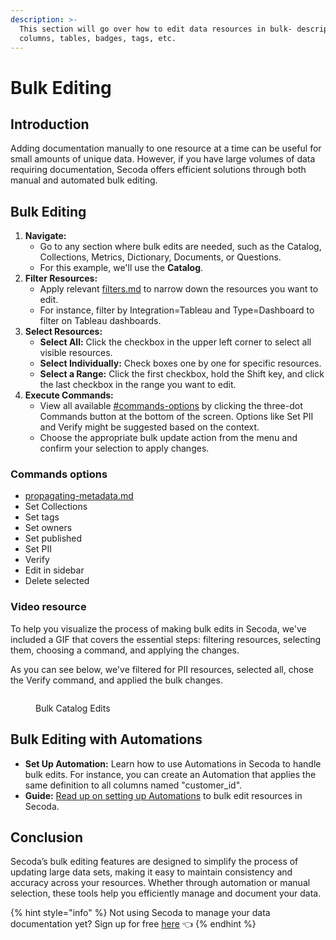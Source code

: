 ```yaml
---
description: >-
  This section will go over how to edit data resources in bulk- descriptions,
  columns, tables, badges, tags, etc.
---
```


# Bulk Editing

## Introduction

Adding documentation manually to one resource at a time can be useful for small amounts of unique data. However, if you have large volumes of data requiring documentation, Secoda offers efficient solutions through both manual and automated bulk editing.

## **Bulk Editing**

1. **Navigate:**&#x20;
   * Go to any section where bulk edits are needed, such as the Catalog, Collections, Metrics, Dictionary, Documents, or Questions.&#x20;
   * For this example, we'll use the **Catalog**.
2. **Filter Resources:**&#x20;
   * Apply relevant [filters.md](../../features/filters.md "mention") to narrow down the resources you want to edit.&#x20;
   * For instance, filter by Integration=Tableau and Type=Dashboard to filter on Tableau dashboards.
3. **Select Resources:**
   * **Select All:** Click the checkbox in the upper left corner to select all visible resources.
   * **Select Individually:** Check boxes one by one for specific resources.
   * **Select a Range:** Click the first checkbox, hold the Shift key, and click the last checkbox in the range you want to edit.
4. **Execute Commands:**
   * View all available [#commands-options](bulk-editing-resources.md#commands-options "mention") by clicking the three-dot Commands button at the bottom of the screen. Options like Set PII and Verify might be suggested based on the context.
   * Choose the appropriate bulk update action from the menu and confirm your selection to apply changes.

### Commands options

* [propagating-metadata.md](propagating-metadata.md "mention")
* Set Collections
* Set tags
* Set owners
* Set published
* Set PII
* Verify
* Edit in sidebar
* Delete selected

### **Video resource**

To help you visualize the process of making bulk edits in Secoda, we've included a GIF that covers the essential steps: filtering resources, selecting them, choosing a command, and applying the changes.

As you can see below, we've filtered for PII resources, selected all, chose the Verify command, and applied the bulk changes.

<figure><img src="../../.gitbook/assets/Kapture 2024-04-30 at 16.04.21 (1).gif" alt=""><figcaption><p>Bulk Catalog Edits</p></figcaption></figure>

## **Bulk Editing with Automations**

* **Set Up Automation:** Learn how to use Automations in Secoda to handle bulk edits. For instance, you can create an Automation that applies the same definition to all columns named "customer\_id".
* **Guide:** [Read up on setting up Automations](../../features/automations.md) to bulk edit resources in Secoda.

## **Conclusion**&#x20;

Secoda’s bulk editing features are designed to simplify the process of updating large data sets, making it easy to maintain consistency and accuracy across your resources. Whether through automation or manual selection, these tools help you efficiently manage and document your data.

{% hint style="info" %}
Not using Secoda to manage your data documentation yet? Sign up for free [here](http://app.secoda.co/) 👈
{% endhint %}
